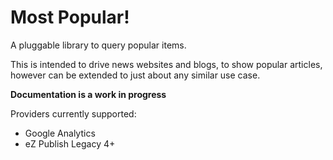 # Most Popular! #

A pluggable library to query popular items.

This is intended to drive news websites and blogs, to show popular articles, however can be extended to just about any similar use case.

**Documentation is a work in progress**

Providers currently supported:
- Google Analytics
- eZ Publish Legacy 4+
